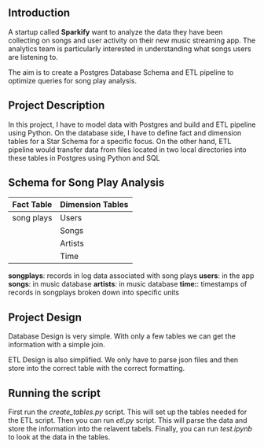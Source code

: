 ## Introduction
A startup called  **Sparkify**  want to analyze the data they have been collecting on songs and user activity on their new music streaming app. The analytics team is particularly interested in understanding what songs users are listening to.

The aim is to create a Postgres Database Schema and ETL pipeline to optimize queries for song play analysis.

## Project Description
In this project, I have to model data with Postgres and build and ETL pipeline using Python. On the database side, I have to define fact and dimension tables for a Star Schema for a specific focus. On the other hand, ETL pipeline would transfer data from files located in two local directories into these tables in Postgres using Python and SQL

## Schema for Song Play Analysis
| Fact Table | Dimension Tables  |
|--|--|
| song plays |Users
| |Songs
| | Artists
| | Time


**songplays**: records in log data associated with song plays
**users**: in the app
**songs**: in music database
**artists**: in music database
**time:**: timestamps of records in songplays broken down into specific units

## Project Design
Database Design is very simple. With only a few tables we can get the information with a simple join.

ETL Design is also simplified. We only have to parse json files and then store into the correct table with the correct formatting. 

## Running the script
First run the *create_tables.py* script. This will set up the tables needed for the ETL script. Then you can run *etl.py* script. This will parse the data and store the information into the relavent tabels. Finally, you can run *test.ipynb* to look at the data in the tables. 
